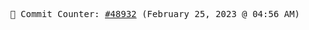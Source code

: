 <p align="center">
    <samp>
        📮 Commit Counter: <a href="https://github.com/Javascript-void0/Javascript-void0/commits/main">#48932</a> (February 25, 2023 @ 04:56 AM)
    </samp>
</p>